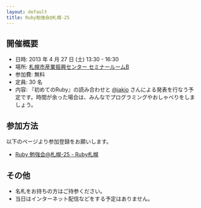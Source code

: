 ```yaml
---
layout: default
title: Ruby勉強会@札幌-25
---
```

## 開催概要

- 日時: 2013 年 4 月 27 日 (土) 13:30 - 16:30
- 場所: [札幌市産業振興センター セミナールームB](http://www.sapporosansin.jp/)
- 参加費: 無料
- 定員: 30 名
- 内容: 『初めてのRuby』の読み合わせと <a href="https://twitter.com/iakio">@iakio</a> さんによる発表を行なう予定です。時間が余った場合は、みんなでプログラミングやおしゃべりをしましょう。

## 参加方法

以下のページより参加登録をお願いします。

- [Ruby 勉強会@札幌-25 - Ruby札幌](http://rubysapporo.doorkeeper.jp/events/3401)

## その他

- 名札をお持ちの方はご持参ください。
- 当日はインターネット配信などをする予定はありません。
